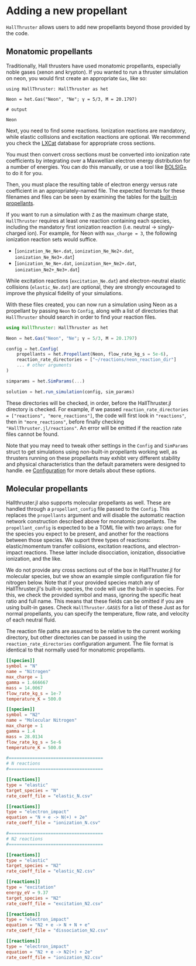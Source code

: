 # Adding a new propellant

`HallThruster` allows users to add new propellants beyond those provided by the code.

## Monatomic propellants

Traditionally, Hall thrusters have used monatomic propellants, especially noble gases (xenon and krypton).
If you wanted to run a thruster simulation on neon, you would first create an appropriate `Gas`, like so:

```jldoctest; output=false
using HallThruster: HallThruster as het

Neon = het.Gas("Neon", "Ne"; γ = 5/3, M = 20.1797)

# output

Neon
```
Next, you need to find some reactions.
Ionization reactions are mandatory, while elastic collisions and excitation reactions are optional.
We recommend you check the [LXCat](https://nl.lxcat.net/data/set_type.php) database for appropriate cross sections.

You must then convert cross sections must be converted into ionization rate coefficients by integrating over a Maxwellian electron energy distribution for a number of energies.
You can do this manually, or use a tool like [BOLSIG+](https://www.bolsig.laplace.univ-tlse.fr/) to do it for you.

Then, you must place the resulting table of electron energy versus rate coefficient in an appropriately-named file.
The expected formats for these filenames and files can be seen by examining the tables for the [built-in propellants](https://github.com/UM-PEPL/HallThruster.jl/tree/main/reactions).

If you want to run a simulation with `Z` as the maximum charge state, `HallThruster` requires at least one reaction containing each species, including the mandatory first ionization reaction (i.e. neutral -> singly-charged ion).
For example, for Neon with `max_charge = 3`, the following ionization reaction sets would suffice.
- [`ionization_Ne_Ne+.dat`, `ionization_Ne_Ne2+.dat`, `ionization_Ne_Ne3+.dat`]
- [`ionization_Ne_Ne+.dat`, `ionization_Ne+_Ne2+.dat`, `ionization_Ne2+_Ne3+.dat`]

While excitation reactions (`excitation_Ne.dat`) and electron-neutral elastic collisions (`elastic_Ne.dat`) are optional, they are strongly encouraged to improve the physical fidelity of your simulations.

With these files created, you can now run a simulation using Neon as a propellant by passing `Neon` to `Config`, along with a list of directories that `HallThruster` should search in order to find your reaction files.

```julia
using HallThruster: HallThruster as het

Neon = het.Gas("Neon", "Ne"; γ = 5/3, M = 20.1797)

config = het.Config(
    propellants = het.Propellant(Neon, flow_rate_kg_s = 5e-6),
    reaction_rate_directories = ["~/reactions/neon_reaction_dir"]
    ... # other arguments
)

simparams = het.SimParams(...)

solution = het.run_simulation(config, sim_params)
```

These directories will be checked, in order, before the HallThruster.jl directory is checked.
For example, if we passed `reaction_rate_directories = ["reactions", "more_reactions"]`, the code will first look in `"reactions"`, then in `"more_reactions"`, before finally checking `"HallThruster.jl/reactions"`.
An error will be emitted if the reaction rate files cannot be found.

Note that you may need to tweak other settings in the `Config` and `SimParams` struct to get simulations using non-built-in propellants working well, as thrusters running on these propellants may exhibt very different stability and physical characteristics than the default parameters were designed to handle. 
ee [Configuration](@ref) for more details about these options.

## Molecular propellants

Hallthruster.jl also supports molecular propellants as well. These are handled through a `propellant_config` file passed to the `Config`.
This replaces the `propellants` argument and will disable the automatic reaction network construction described above for monatomic propellants.
The `propellant_config` is expected to be a TOML file with two arrays: one for the species you expect to be present, and another for the reactions between those species.
We suport three types of reactions: elastic/momentum transfer collisions, excitation reactions, and electron-impact reactions.
These latter include disocciation, ionization, dissociative ionization, and the like.

We do not provide any cross sections out of the box in HallThruster.jl for molecular species, but we show an example simple configuration file for nitrogen below.
Note that if your provided species match any of HallThruster.jl's built-in species, the code will use the built-in species.
For this, we check the provided symbol and mass, ignoring the specific heat ratio and full name.
This means that these fields can be omitted if you are using built-in gases.
Check `HallThruster.GASES` for a list of these
Just as for normal propellants, you can specify the temperature, flow rate, and velocity of each neutral fluid.

The reaction file paths are assumed to be relative to the current working directory, but other directories can be passed in using the `reaction_rate_directories` configuration argument.
The file format is identical to that normally used for monatomic propellants.

```toml
[[species]]
symbol = "N"
name = "Nitrogen"
max_charge = 1
gamma = 1.666667
mass = 14.0067
flow_rate_kg_s = 1e-7
temperature_K = 500.0

[[species]]
symbol = "N2"
name = "Molecular Nitrogen"
max_charge = 1
gamma = 1.4
mass = 28.0134
flow_rate_kg_s = 5e-6
temperature_K = 500.0

#====================================
# N reactions
#====================================

[[reactions]]
type = "elastic"
target_species = "N"
rate_coeff_file = "elastic_N.csv"

[[reactions]]
type = "electron_impact"
equation = "N + e -> N(+) + 2e"
rate_coeff_file = "ionization_N.csv"

#====================================
# N2 reactions
#====================================

[[reactions]]
type = "elastic"
target_species = "N2"
rate_coeff_file = "elastic_N2.csv"

[[reactions]]
type = "excitation"
energy_eV = 9.37
target_species = "N2"
rate_coeff_file = "excitation_N2.csv"

[[reactions]]
type = "electron_impact"
equation = "N2 + e -> N + N + e"
rate_coeff_file = "dissociation_N2.csv"

[[reactions]]
type = "electron_impact"
equation = "N2 + e -> N2(+) + 2e"
rate_coeff_file = "ionization_N2.csv"

```

